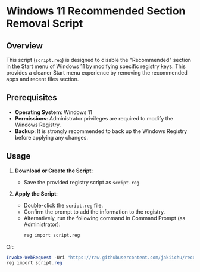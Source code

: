# Windows 11 Recommended Section Removal Script

## Overview

This script (`script.reg`) is designed to disable the "Recommended" section in the Start menu of Windows 11 by modifying specific registry keys. This provides a cleaner Start menu experience by removing the recommended apps and recent files section.

## Prerequisites

- **Operating System**: Windows 11
- **Permissions**: Administrator privileges are required to modify the Windows Registry.
- **Backup**: It is strongly recommended to back up the Windows Registry before applying any changes.

## Usage

1. **Download or Create the Script**:
   - Save the provided registry script as `script.reg`.

2. **Apply the Script**:
   - Double-click the `script.reg` file.
   - Confirm the prompt to add the information to the registry.
   - Alternatively, run the following command in Command Prompt (as Administrator):
     ```cmd
     reg import script.reg
     ```
     
Or: 
```PowerShell
Invoke-WebRequest -Uri "https://raw.githubusercontent.com/jakiichu/recomend-delete-windows-11/main/script.reg" -OutFile "script.reg"
reg import script.reg
```